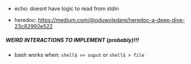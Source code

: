 - echo: doesnt have logic to read from stdin

- heredoc: https://medium.com/@oduwoledare/heredoc-a-deep-dive-23c82992e522


##### WEIRD INTERACTIONS TO IMPLEMENT (probably)!!!

- bash works when:
    `shell$ >> ouput` or
    `shell$ > file`
